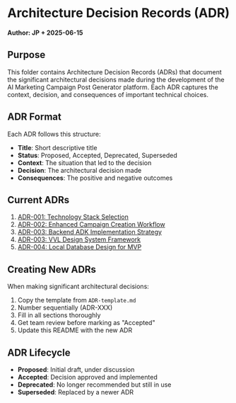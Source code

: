 # Architecture Decision Records (ADR)

**Author: JP + 2025-06-15**

## Purpose

This folder contains Architecture Decision Records (ADRs) that document the significant architectural decisions made during the development of the AI Marketing Campaign Post Generator platform. Each ADR captures the context, decision, and consequences of important technical choices.

## ADR Format

Each ADR follows this structure:
- **Title**: Short descriptive title
- **Status**: Proposed, Accepted, Deprecated, Superseded
- **Context**: The situation that led to the decision
- **Decision**: The architectural decision made
- **Consequences**: The positive and negative outcomes

## Current ADRs

1. [ADR-001: Technology Stack Selection](./ADR-001-technology-stack.md)
2. [ADR-002: Enhanced Campaign Creation Workflow](./ADR-002-enhanced-campaign-creation.md)
3. [ADR-003: Backend ADK Implementation Strategy](./ADR-003-backend-adk-implementation.md)
4. [ADR-003: VVL Design System Framework](./ADR-003-VVL-Design-System-Framework.md)
5. [ADR-004: Local Database Design for MVP](./ADR-004-local-database-design.md)

## Creating New ADRs

When making significant architectural decisions:
1. Copy the template from `ADR-template.md`
2. Number sequentially (ADR-XXX)
3. Fill in all sections thoroughly
4. Get team review before marking as "Accepted"
5. Update this README with the new ADR

## ADR Lifecycle

- **Proposed**: Initial draft, under discussion
- **Accepted**: Decision approved and implemented
- **Deprecated**: No longer recommended but still in use
- **Superseded**: Replaced by a newer ADR 